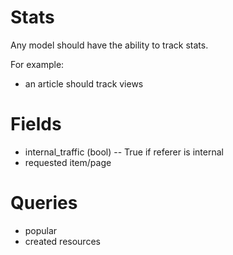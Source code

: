 # Stats

Any model should have the ability to track stats.

For example:

-   an article should track views

# Fields

-   internal_traffic (bool)
    -- True if referer is internal
-   requested item/page

# Queries

-   popular
-   created resources
